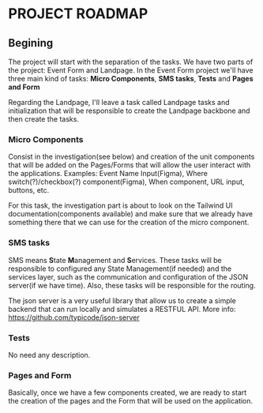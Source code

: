 # PROJECT ROADMAP

## **Begining**

The project will start with the separation of the tasks. We have two parts of the project: Event Form and Landpage. In the Event Form project we'll have three main kind of tasks: **Micro Components**, **SMS tasks**, **Tests** and **Pages and Form**

Regarding the Landpage, I'll leave a task called Landpage tasks and initialization that will be responsible to create the Landpage backbone and then create the tasks.

### **Micro Components**

Consist in the investigation(see below) and creation of the unit components that will be added on the Pages/Forms that will allow the user interact with the applications. Examples: Event Name Input(Figma), Where switch(?)/checkbox(?) component(Figma), When component, URL input, buttons, etc.

For this task, the investigation part is about to look on the Tailwind UI documentation(components available) and make sure that we already have something there that we can use for the creation of the micro component.

### **SMS tasks**

SMS means **S**tate **M**anagement and **S**ervices. These tasks will be responsible to configured any State Management(if needed) and the services layer, such as the communication and configuration of the JSON server(if we have time). Also, these tasks will be responsible for the routing.

The json server is a very useful library that allow us to create a simple backend that can run locally and simulates a RESTFUL API.
More info: https://github.com/typicode/json-server

### **Tests** 

No need any description.

### **Pages and Form**

Basically, once we have a few components created, we are ready to start the creation of the pages and the Form that will be used on the application.